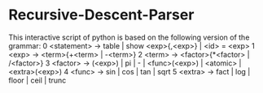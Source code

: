 # Recursive-Descent-Parser
This interactive script of python is based on the following version of the grammar:  0     &lt;statement> → table | show &lt;exp>{,&lt;exp>} | &lt;id> = &lt;exp> 1     &lt;exp> → &lt;term>{+&lt;term> | -&lt;term>} 2     &lt;term> → &lt;factor>{*&lt;factor> | /&lt;factor>} 3     &lt;factor> → (&lt;exp>) | pi | - | &lt;func>(&lt;exp>) | &lt;atomic> | &lt;extra>(&lt;exp>) 4     &lt;func> → sin | cos | tan | sqrt  5     &lt;extra> → fact | log | floor | ceil | trunc
